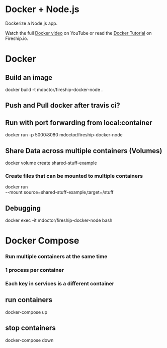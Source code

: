 # Docker + Node.js

Dockerize a Node.js app. 

Watch the full [Docker video](https://youtu.be/gAkwW2tuIqE) on YouTube or read the [Docker Tutorial](https://fireship.io/lessons/docker-basics-tutorial-nodejs/) on Fireship.io. 

# Docker
## Build an image
docker build -t mdoctor/fireship-docker-node . 

## Push and Pull docker after travis ci?

## Run with port forwarding from local:container
docker run -p 5000:8080 mdoctor/fireship-docker-node

## Share Data across multiple containers (Volumes)
docker volume create shared-stuff-example

### Create files that can be mounted to multiple containers
docker run \
--mount source=shared-stuff-example,target=/stuff

## Debugging
docker exec -it mdoctor/fireship-docker-node bash

# Docker Compose
### Run multiple containers at the same time
### 1 process per container
### Each key in services is a different container

## run containers
docker-compose up

## stop containers
docker-compose down